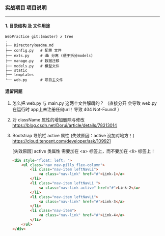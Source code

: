 ### 实战项目 项目说明

----

#### 1. 目录结构 及 文件用途

```
WebPractice git:(master) ✗ tree
.
├── DirectoryReadme.md
├── config.py   # 配置 文件
├── exts.py     # db 分离 (便于拆分models)
├── manage.py   # 数据迁移
├── models.py   # 模型文件
├── static      
├── templates
└── web.py      # 项目主文件

```

#### 遗留问题

1. 怎么把 web.py 与 main.py 这两个文件解耦的？
（直接分开 会导致 web.py 在运行时 app上未注册任何url！导致 404 Not-Found! ）

2. 对 className 属性的增加删除与修改
https://blog.csdn.net/Dorui/article/details/78313014

3. Bootstrap 导航栏 active 属性 (失效原因：active 没加对地方！)
https://cloud.tencent.com/developer/ask/109921

    [失效原因] active 类属性 需要加在 \<a\> 标签上，而不要加在 \<li\> 标签上！
    ```html
    <div style="float: left; ">
        <ul class="nav nav-pills flex-column">
            <li class="nav-item leftNavLi">
                <a class="nav-link" href="#">Link-1</a>
            </li>
            <li class="nav-item leftNavLi ">
                <a class="nav-link active" href="#">Link-2</a>
            </li>
            <li class="nav-item leftNavLi">
                <a class="nav-link" href="#">Link-3</a>
            </li>
            <li class="nav-item">
                <a class="nav-link" href="#">Link-4</a>
            </li>
        </ul>
    </div>
    ``` 
